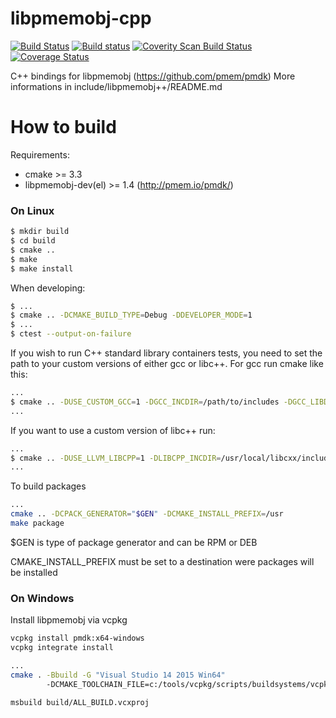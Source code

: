 libpmemobj-cpp
===============

[![Build Status](https://travis-ci.org/pmem/libpmemobj-cpp.svg?branch=master)](https://travis-ci.org/pmem/libpmemobj-cpp)
[![Build status](https://ci.appveyor.com/api/projects/status/github/pmem/libpmemobj-cpp?branch/master?svg=true&pr=false)](https://ci.appveyor.com/project/pmem/libpmemobj-cpp/branch/master)
[![Coverity Scan Build Status](https://scan.coverity.com/projects/15911/badge.svg)](https://scan.coverity.com/projects/pmem-libpmemobj-cpp)
[![Coverage Status](https://codecov.io/github/pmem/libpmemobj-cpp/coverage.svg?branch=master)](https://codecov.io/gh/pmem/libpmemobj-cpp/branch/master)

C++ bindings for libpmemobj (https://github.com/pmem/pmdk)
More informations in include/libpmemobj++/README.md

# How to build #

Requirements:
- cmake >= 3.3
- libpmemobj-dev(el) >= 1.4 (http://pmem.io/pmdk/)

### On Linux ###

```sh
$ mkdir build
$ cd build
$ cmake ..
$ make
$ make install
```

When developing:
```sh
$ ...
$ cmake .. -DCMAKE_BUILD_TYPE=Debug -DDEVELOPER_MODE=1
$ ...
$ ctest --output-on-failure
```

If you wish to run C++ standard library containers tests, you need to set the path to your custom versions of either gcc or
libc++. For gcc run cmake like this:
```sh
...
$ cmake .. -DUSE_CUSTOM_GCC=1 -DGCC_INCDIR=/path/to/includes -DGCC_LIBDIR=/path/to/lib
...
```

If you want to use a custom version of libc++ run:
```sh
...
$ cmake .. -DUSE_LLVM_LIBCPP=1 -DLIBCPP_INCDIR=/usr/local/libcxx/include/c++/v1 -DLIBCPP_LIBDIR=/usr/local/libcxx/lib
...
```

To build packages
```sh
...
cmake .. -DCPACK_GENERATOR="$GEN" -DCMAKE_INSTALL_PREFIX=/usr
make package
```

$GEN is type of package generator and can be RPM or DEB

CMAKE_INSTALL_PREFIX must be set to a destination were packages will be installed

### On Windows ###

Install libpmemobj via vcpkg
```sh
vcpkg install pmdk:x64-windows
vcpkg integrate install
```

```sh
...
cmake . -Bbuild -G "Visual Studio 14 2015 Win64"
        -DCMAKE_TOOLCHAIN_FILE=c:/tools/vcpkg/scripts/buildsystems/vcpkg.cmake

msbuild build/ALL_BUILD.vcxproj
```
